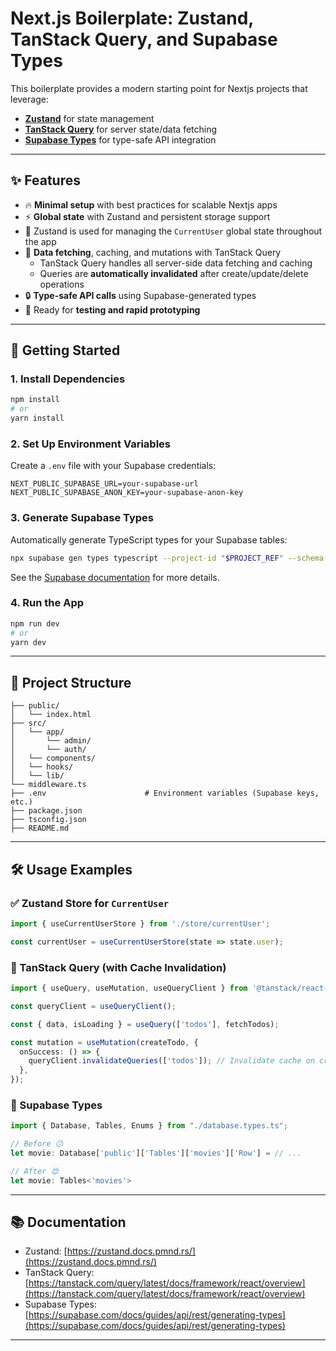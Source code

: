 # Next.js Boilerplate: Zustand, TanStack Query, and Supabase Types

This boilerplate provides a modern starting point for Nextjs projects that leverage:

- [**Zustand**](https://zustand.docs.pmnd.rs/) for state management  
- [**TanStack Query**](https://tanstack.com/query/latest/docs/framework/react/overview) for server state/data fetching  
- [**Supabase Types**](https://supabase.com/docs/guides/api/rest/generating-types) for type-safe API integration

---

## ✨ Features

- 🔥 **Minimal setup** with best practices for scalable Nextjs apps  
- ⚡️ **Global state** with Zustand and persistent storage support  
- 👤 Zustand is used for managing the `CurrentUser` global state throughout the app  
- 🚀 **Data fetching**, caching, and mutations with TanStack Query  
  - TanStack Query handles all server-side data fetching and caching
  - Queries are **automatically invalidated** after create/update/delete operations  
- 🔒 **Type-safe API calls** using Supabase-generated types  
- 🧪 Ready for **testing and rapid prototyping**

---

## 🚀 Getting Started

### 1. Install Dependencies

```bash
npm install
# or
yarn install
````

### 2. Set Up Environment Variables

Create a `.env` file with your Supabase credentials:

```env
NEXT_PUBLIC_SUPABASE_URL=your-supabase-url
NEXT_PUBLIC_SUPABASE_ANON_KEY=your-supabase-anon-key
```

### 3. Generate Supabase Types

Automatically generate TypeScript types for your Supabase tables:

```bash
npx supabase gen types typescript --project-id "$PROJECT_REF" --schema public > database.types.ts
```

See the [Supabase documentation](https://supabase.com/docs/guides/api/rest/generating-types) for more details.

### 4. Run the App

```bash
npm run dev
# or
yarn dev
```

---

## 📁 Project Structure

```
├── public/
│   └── index.html
├── src/
│   └── app/
│       └── admin/
│       └── auth/
│   └── components/
│   └── hooks/
│   └── lib/
└── middleware.ts
├── .env                      # Environment variables (Supabase keys, etc.)
├── package.json
├── tsconfig.json
├── README.md
```

---

## 🛠️ Usage Examples

### ✅ Zustand Store for `CurrentUser`

```ts
import { useCurrentUserStore } from './store/currentUser';

const currentUser = useCurrentUserStore(state => state.user);
```

### 📡 TanStack Query (with Cache Invalidation)

```ts
import { useQuery, useMutation, useQueryClient } from '@tanstack/react-query';

const queryClient = useQueryClient();

const { data, isLoading } = useQuery(['todos'], fetchTodos);

const mutation = useMutation(createTodo, {
  onSuccess: () => {
    queryClient.invalidateQueries(['todos']); // Invalidate cache on create/update/delete
  },
});
```

### 🔐 Supabase Types

```ts
import { Database, Tables, Enums } from "./database.types.ts";

// Before 😕
let movie: Database['public']['Tables']['movies']['Row'] = // ...

// After 😍
let movie: Tables<'movies'>

```

---

## 📚 Documentation

* Zustand: [https://zustand.docs.pmnd.rs/](https://zustand.docs.pmnd.rs/)
* TanStack Query: [https://tanstack.com/query/latest/docs/framework/react/overview](https://tanstack.com/query/latest/docs/framework/react/overview)
* Supabase Types: [https://supabase.com/docs/guides/api/rest/generating-types](https://supabase.com/docs/guides/api/rest/generating-types)

---
